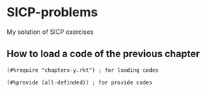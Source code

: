 # SICP-problems
My solution of SICP exercises

## How to load a code of the previous chapter
```racket
(#%require "chapterx-y.rkt") ; for loading codes

(#%provide (all-definded)) ; for provide codes
```